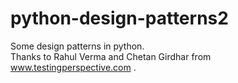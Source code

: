 # python-design-patterns2
Some design patterns in python.
<br>
Thanks to Rahul Verma and Chetan Girdhar
from www.testingperspective.com .